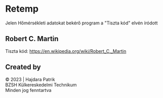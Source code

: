 # Retemp

Jelen Hőmérsékleti adatokat bekérő program a "Tiszta kód" elvén íródott

## Robert C. Martin

Tiszta kód: https://en.wikipedia.org/wiki/Robert_C._Martin

## Created by

&copy; 2023 | Hajdara Patrik <br> BZSH Külkereskedelmi Technikum <br> Minden jog fenntartva
